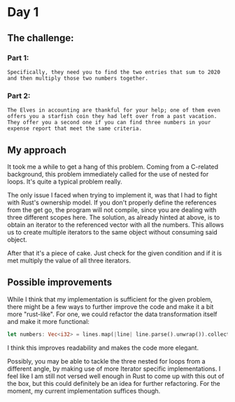 # Day 1

## The challenge: ## 

### Part 1: ###
```
Specifically, they need you to find the two entries that sum to 2020 and then multiply those two numbers together.
``` 

### Part 2: ###
```
The Elves in accounting are thankful for your help; one of them even offers you a starfish coin they had left over from a past vacation. They offer you a second one if you can find three numbers in your expense report that meet the same criteria.
``` 

## My approach ##
It took me a while to get a hang of this problem. Coming from a C-related background, this problem immediately called for the use of nested for loops. It's quite a typical problem really.

The only issue I faced when trying to implement it, was that I had to fight with Rust's ownership model. If you don't properly define the references from the get go, the program will not compile, since you are dealing with three different scopes here. The solution, as already hinted at above, is to obtain an iterator to the referenced vector with all the numbers. This allows us to create multiple iterators to the same object without consuming said object.

After that it's a piece of cake. Just check for the given condition and if it is met multiply the value of all three iterators. 

## Possible improvements ##
While I think that my implementation is sufficient for the given problem, there might be a few ways to further improve the code and make it a bit more "rust-like". For one, we could refactor the data transformation itself and make it more functional: 

```rust
let numbers: Vec<i32> = lines.map(|line| line.parse().unwrap()).collect();
``` 

I think this improves readability and makes the code more elegant.

Possibly, you may be able to tackle the three nested for loops from a different angle, by making use of more Iterator specific implementations. I feel like I am still not versed well enough in Rust to come up with this out of the box, but this could definitely be an idea for further refactoring. For the moment, my current implementation suffices though.  
